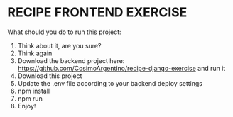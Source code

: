 # RECIPE FRONTEND EXERCISE

What should you do to run this project:

1. Think about it, are you sure?
2. Think again
3. Download the backend project here: https://github.com/CosimoArgentino/recipe-django-exercise and run it
4. Download this project
5. Update the .env file according to your backend deploy settings
6. npm install
7. npm run
8. Enjoy!

